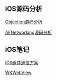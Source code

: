 iOS源码分析
---
[Objection源码分析](https://www.jianshu.com/p/4fd00f08304d)

[AFNetworking源码分析](https://www.jianshu.com/p/497b3d81ba9f)

iOS笔记
---
[iOS组件通信方案](https://www.jianshu.com/p/2af9c063fd85)

[WKWebView](https://www.jianshu.com/p/97faf098e673)